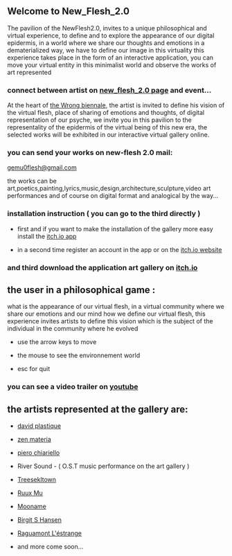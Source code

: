 ## Welcome to New_Flesh_2.0

The pavilion of the NewFlesh2.0, invites to a unique philosophical and virtual experience, to define and to explore the appearance of our digital epidermis, in a world where we share our thoughts and emotions in a dematerialized way, we have to define our image in this virtuality 
this experience takes place in the form of an interactive application, you can move your virtual entity in this minimalist world and observe the works of art represented

### connect between artist on [new_flesh_2.0 page](https://www.facebook.com/NewFlesh2.0/) and event...

At the heart of [the Wrong biennale](https://www.facebook.com/thewrongbiennale/), the artist is invited to define his vision of the virtual flesh, place of sharing of emotions and thoughts, of digital representation of our psyche, we invite you in this pavilion to the representality of the epidermis of the virtual being of this new era, the selected works will be exhibited in our interactive virtual gallery online.

### you can send your works on new-flesh 2.0 mail: 

gemu0flesh@gmail.com 

the works can be art,poetics,painting,lyrics,music,design,architecture,sculpture,video art performances and of course on digital format and analogical by the way...

### installation instruction ( you can go to the third directly )

- first and if you want to make the installation of the gallery more easy install the [itch.io app](https://itch.io/app)

- in a second time register an account in the app or on the [itch.io website](https://itch.io/register)

### and third download the application art gallery on [itch.io](https://gemu1.itch.io/new-flesh)


## the user in a philosophical game :

what is the appearance of our virtual flesh, in a virtual community where we share our emotions and our mind how we define our virtual flesh, this experience invites artists to define this vision which is the subject of the individual in the community where he evolved

- use the arrow keys to move 

- the mouse to see the environnement world 

- esc for quit

### you can see a video trailer on [youtube](https://youtu.be/eA7979_-CiE)

## the artists represented at the gallery are:

- [david plastique](https://www.facebook.com/davidplastiqueofficial/)

- [zen materia](https://www.facebook.com/zenmateria/)

- [piero chiariello](http://www.pierochiariello.it/portfolio.html)

- River Sound - ( O.S.T music performance on the art gallery )

- [Treesekltown](https://www.facebook.com/Treeskeltown/)

- [Ruux Mu](https://www.facebook.com/RuuxMuOfficial/)

- [Mooname](https://mooname.deviantart.com)

- [Birgit S Hansen](https://www.facebook.com/birsalha)

- [Raguamont L'éstrange](https://www.facebook.com/Raguamont-Léstrange-567906483310129/)

- and more come soon...


